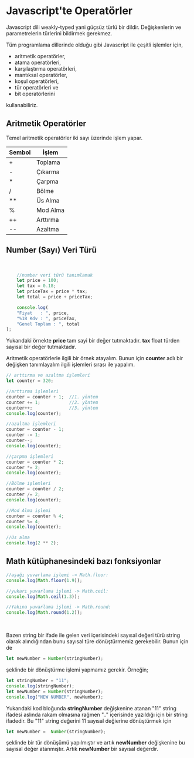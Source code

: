 # Javascript'te Operatörler

Javascript dili weakly-typed yani güçsüz türlü bir dildir. Değişkenlerin ve parametrelerin türlerini bildirmek gerekmez. 

Tüm programlama dillerinde olduğu gibi Javascript ile çeşitli işlemler için,
- aritmetik operatörler,  
- atama operatörleri, 
- karşılaştırma operatörleri, 
- mantıksal operatörler, 
- koşul operatörleri, 
- tür operatörleri ve 
- bit operatörlerini 

kullanabiliriz.   

## Aritmetik Operatörler

Temel aritmetik operatörler iki sayı üzerinde işlem yapar. 

Sembol |  İşlem 
--- | ---
+|Toplama
-|Çıkarma
*|Çarpma
/|Bölme
**|Üs Alma
%|Mod Alma
++|Arttırma
--|Azaltma


## Number (Sayı) Veri Türü 

<br>

```javascript
    //number veri türü tanımlamak
    let price = 100;
    let tax = 0.18;
    let priceTax = price * tax;
    let total = price + priceTax;

    console.log(
    "Fiyat   : ", price, 
    "%18 Kdv : ", priceTax, 
    "Genel Toplam : ", total
);
```
Yukarıdaki örnekte **price** tam sayi bir değer tutmaktadır. **tax** float türden sayısal bir değer tutmaktadır. 

Aritmetik operatörlerle ilgili bir örnek atayalım. Bunun için **counter** adlı bir değişken tanımlayalım ilgili işlemleri sırası ile yapalım. 

```javascript
// arttırma ve azaltma işlemleri 
let counter = 320;
```

```javascript
//arttırma işlemleri
counter = counter + 1;  //1. yöntem
counter += 1;           //2. yöntem
counter++;              //3. yöntem
console.log(counter);
```

```javascript
//azaltma işlemleri 
counter = counter - 1;
counter -= 1;
counter--;
console.log(counter);
```

```javascript
//çarpma işlemleri 
counter = counter * 2;
counter *= 2;
console.log(counter);
```


```javascript
//Bölme işlemleri 
counter = counter / 2;
counter /= 2;
console.log(counter);
```

```javascript
//Mod Alma işlemi
counter = counter % 4;
counter %= 4;
console.log(counter);
```

```javascript
//Üs alma 
console.log(2 ** 2);
```

## Math kütüphanesindeki bazı fonksiyonlar

```javascript
//aşağı yuvarlama işlemi -> Math.floor:
console.log(Math.floor(1.9));
```

```javascript
//yukarı yuvarlama işlemi -> Math.ceil:
console.log(Math.ceil(1.3));
```

```javascript
//Yakına yuvarlama işlemi -> Math.round:
console.log(Math.round(1.2));
```

<br>

Bazen string bir ifade ile gelen veri içerisindeki sayısal değeri türü string olarak alındığından bunu sayısal türe dönüştürmemiz gerekebilir. Bunun için de

```javascript
let newNumber = Number(stringNumber);
```
şeklinde bir dönüştürme işlemi yapmamız gerekir.  Örneğin; 

```javascript
let stringNumber = "11";
console.log(stringNumber);
let newNumber = Number(stringNumber);
console.log("NEW NUMBER", newNumber);

```

Yukarıdaki kod bloğunda **stringNumber** değişkenine atanan "11" string ifadesi aslında rakam olmasına rağmen ".." içerisinde yazıldığı için bir string ifadedir.  Bu "11"  string değerini 11 sayısal değierine dönüştürmek için 

```javascript
let newNumber =  Number(stringNumber);
```
şeklinde bir tür dönüşümü yapılmıştır ve artık **newNumber** değişkenine bu sayısal değer atanmıştır. Artık **newNumber** bir sayısal değerdir. 

